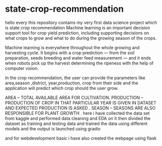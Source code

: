 # state-crop-recommendation
hello every this repository contains my very first data science project which is state crop recommendation 
Machine learning is an important decision support tool for crop yield prediction, including supporting decisions on what crops to grow and what to do during the growing season of the crops.

Machine learning is everywhere throughout the whole growing and harvesting cycle. It begins with a crop prediction — from the soil preparation, seeds breeding and water feed measurement — and it ends when robots pick up the harvest determining the ripeness with the help of computer vision.


In the crop recommendation, the user can provide the parameters like area,season ,district, year,production, crop from their side and the application will predict which crop should the user grow.

AREA – TOTAL AVAILABLE AREA FOR CULTIVATION.
PRODUCTION – PRODUCTION OF CROP IN THAT PARTICULAR YEAR IS GIVEN IN DATASET AND EXPECTED PRODUCTION IS ASKED .
SEASON – SEASONS ARE ALSO RESPONSIBLE FOR PLANT GROWTH .
here i have collected the data set from kaggle 
and performed data cleaning and EDA on it
then divided the dataset as training and testing data 
and trained the data using different models 
and the output is launched using gradio

and for webdevelopment basic i have also created the webpage using flask 
